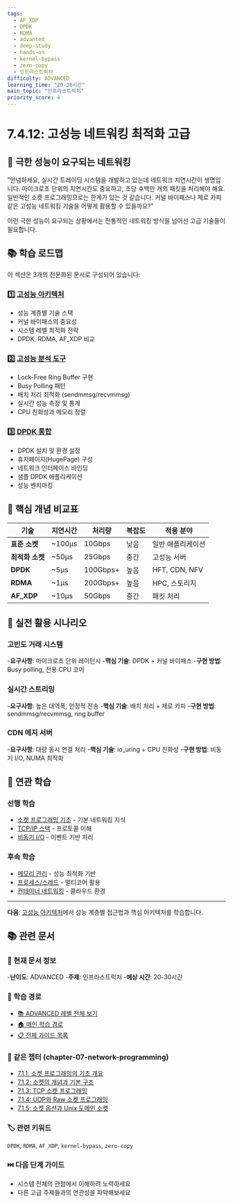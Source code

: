 ```yaml
---
tags:
  - AF_XDP
  - DPDK
  - RDMA
  - advanced
  - deep-study
  - hands-on
  - kernel-bypass
  - zero-copy
  - 인프라스트럭처
difficulty: ADVANCED
learning_time: "20-30시간"
main_topic: "인프라스트럭처"
priority_score: 4
---
```


# 7.4.12: 고성능 네트워킹 최적화 고급

## 🎯 극한 성능이 요구되는 네트워킹

"안녕하세요, 실시간 트레이딩 시스템을 개발하고 있는데 네트워크 지연시간이 생명입니다. 마이크로초 단위의 지연시간도 중요하고, 초당 수백만 개의 패킷을 처리해야 해요. 일반적인 소켓 프로그래밍으로는 한계가 있는 것 같습니다. 커널 바이패스나 제로 카피 같은 고성능 네트워킹 기술을 어떻게 활용할 수 있을까요?"

이런 극한 성능이 요구되는 상황에서는 전통적인 네트워킹 방식을 넘어선 고급 기술들이 필요합니다.

## 📚 학습 로드맵

이 섹션은 3개의 전문화된 문서로 구성되어 있습니다:

### 1️⃣ [고성능 아키텍처](./07-05-high-performance-architecture.md)

- 성능 계층별 기술 스택
- 커널 바이패스의 중요성
- 시스템 레벨 최적화 전략
- DPDK, RDMA, AF_XDP 비교

### 2️⃣ [고성능 분석 도구](./07-45-high-performance-analysis-tool.md)

- Lock-Free Ring Buffer 구현
- Busy Polling 패턴
- 배치 처리 최적화 (sendmmsg/recvmmsg)
- 실시간 성능 측정 및 통계
- CPU 친화성과 메모리 정렬

### 3️⃣ [DPDK 통합](./07c-dpdk-integration.md)

- DPDK 설치 및 환경 설정
- 휴지페이지(HugePage) 구성
- 네트워크 인터페이스 바인딩
- 샘플 DPDK 애플리케이션
- 성능 벤치마킹

## 🎯 핵심 개념 비교표

| 기술 | 지연시간 | 처리량 | 복잡도 | 적용 분야 |
|------|----------|---------|--------|----------|
|**표준 소켓**| ~100μs | 10Gbps | 낮음 | 일반 애플리케이션 |
|**최적화 소켓**| ~50μs | 25Gbps | 중간 | 고성능 서버 |
|**DPDK**| ~5μs | 100Gbps+ | 높음 | HFT, CDN, NFV |
|**RDMA**| ~1μs | 200Gbps+ | 높음 | HPC, 스토리지 |
|**AF_XDP**| ~10μs | 50Gbps | 중간 | 패킷 처리 |

## 🚀 실전 활용 시나리오

### 고빈도 거래 시스템

-**요구사항**: 마이크로초 단위 레이턴시
-**핵심 기술**: DPDK + 커널 바이패스
-**구현 방법**: Busy polling, 전용 CPU 코어

### 실시간 스트리밍

-**요구사항**: 높은 대역폭, 안정적 전송
-**핵심 기술**: 배치 처리 + 제로 카피
-**구현 방법**: sendmmsg/recvmmsg, ring buffer

### CDN 에지 서버

-**요구사항**: 대량 동시 연결 처리
-**핵심 기술**: io_uring + CPU 친화성
-**구현 방법**: 비동기 I/O, NUMA 최적화

## 🔗 연관 학습

### 선행 학습

- [소켓 프로그래밍 기초](./07-01-socket-basics.md) - 기본 네트워킹 지식
- [TCP/IP 스택](./07-13-tcp-ip-stack.md) - 프로토콜 이해
- [비동기 I/O](../chapter-06-file-io/06-03-01-async-io-fundamentals.md) - 이벤트 기반 처리

### 후속 학습

- [메모리 관리](../chapter-03-memory-system/) - 성능 최적화 기반
- [프로세스/스레드](../chapter-01-process-thread/) - 멀티코어 활용
- [컨테이너 네트워킹](../chapter-13-container-kubernetes/) - 클라우드 환경

---

**다음**: [고성능 아키텍처](./07-05-high-performance-architecture.md)에서 성능 계층별 접근법과 핵심 아키텍처를 학습합니다.

## 📚 관련 문서

### 📖 현재 문서 정보

-**난이도**: ADVANCED
-**주제**: 인프라스트럭처
-**예상 시간**: 20-30시간

### 🎯 학습 경로

- [📚 ADVANCED 레벨 전체 보기](../learning-paths/advanced/)
- [🏠 메인 학습 경로](../learning-paths/)
- [📋 전체 가이드 목록](../README.md)

### 📂 같은 챕터 (chapter-07-network-programming)

- [7.1.1: 소켓 프로그래밍의 기초 개요](./07-01-socket-basics.md)
- [7.1.2: 소켓의 개념과 기본 구조](./07-02-socket-fundamentals.md)
- [7.1.3: TCP 소켓 프로그래밍](./07-10-tcp-programming.md)
- [7.1.4: UDP와 Raw 소켓 프로그래밍](./07-11-udp-raw-sockets.md)
- [7.1.5: 소켓 옵션과 Unix 도메인 소켓](./07-12-socket-options-unix.md)

### 🏷️ 관련 키워드

`DPDK`, `RDMA`, `AF_XDP`, `kernel-bypass`, `zero-copy`

### ⏭️ 다음 단계 가이드

- 시스템 전체의 관점에서 이해하려 노력하세요
- 다른 고급 주제들과의 연관성을 파악해보세요
